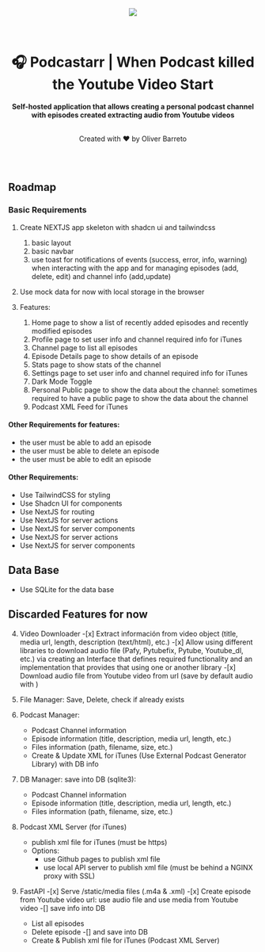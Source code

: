 <div align="center">
  <a href="https://oliverbarreto.com">
    <img src="https://www.oliverbarreto.com/images/site-logo.png" />
  </a>
</div>
</br>
</br>
<div align="center">
  <h1>🎧 Podcastarr | When Podcast killed the Youtube Video Start </h1>
  <strong>Self-hosted application that allows creating a personal podcast channel with episodes created extracting audio from Youtube videos</strong>
  </br>
  </br>
  <p>Created with ❤️ by Oliver Barreto</p>
</div>

</br>
</br>

## Roadmap

### Basic Requirements

1. Create NEXTJS app skeleton with shadcn ui and tailwindcss

   1. basic layout
   2. basic navbar
   3. use toast for notifications of events (success, error, info, warning) when interacting with the app and for managing episodes (add, delete, edit) and channel info (add,update)

2. Use mock data for now with local storage in the browser
3. Features:

   1. Home page to show a list of recently added episodes and recently modified episodes
   2. Profile page to set user info and channel required info for iTunes
   3. Channel page to list all episodes
   4. Episode Details page to show details of an episode
   5. Stats page to show stats of the channel
   6. Settings page to set user info and channel required info for iTunes
   7. Dark Mode Toggle
   8. Personal Public page to show the data about the channel: sometimes required to have a public page to show the data about the channel
   9. Podcast XML Feed for iTunes

#### Other Requirements for features:

- the user must be able to add an episode
- the user must be able to delete an episode
- the user must be able to edit an episode

#### Other Requirements:

- Use TailwindCSS for styling
- Use Shadcn UI for components
- Use NextJS for routing
- Use NextJS for server actions
- Use NextJS for server components
- Use NextJS for server actions
- Use NextJS for server components

## Data Base

- Use SQLite for the data base

## Discarded Features for now

4. Video Downloader -[x] Extract información from video object (title, media url, length, description (text/html), etc.) -[x] Allow using different libraries to download audio file (Pafy, Pytubefix, Pytube, Youtube_dl, etc.) via creating an Interface that defines required functionality and an implementation that provides that using one or another library -[x] Download audio file from Youtube video from url (save by default audio with )

5. File Manager: Save, Delete, check if already exists

6. Podcast Manager:

   - Podcast Channel information
   - Episode information (title, description, media url, length, etc.)
   - Files information (path, filename, size, etc.)
   - Create & Update XML for iTunes (Use External Podcast Generator Library) with DB info

7. DB Manager: save into DB (sqlite3):

   - Podcast Channel information
   - Episode information (title, description, media url, length, etc.)
   - Files information (path, filename, size, etc.)

8. Podcast XML Server (for iTunes)

   - publish xml file for iTunes (must be https)
   - Options:
     - use Github pages to publish xml file
     - use local API server to publish xml file (must be behind a NGINX proxy with SSL)

9. FastAPI -[x] Serve /static/media files (.m4a & .xml) -[x] Create episode from Youtube video url: use audio file and use media from Youtube video
   -[] save info into DB
   - List all episodes
   - Delete episode
     -[] and save into DB
   - Create & Publish xml file for iTunes (Podcast XML Server)
